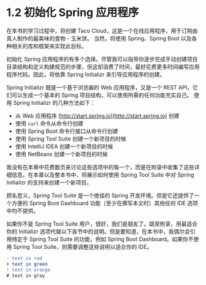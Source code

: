 # 1.2 初始化 Spring 应用程序

在本书的学习过程中，将创建 Taco Cloud，这是一个在线应用程序，用于订购由真人制作的最美味的食物 - 玉米饼。 当然，将使用 Spring、Spring Boot 以及各种相关的库和框架来实现此目标。

初始化 Spring 应用程序的有多个选择。尽管我可以指导你逐步完成手动创建项目目录结构和定义构建规范的步骤，但这却浪费了时间，最好花费更多时间编写应用程序代码。因此，将依靠 Spring Initializr 来引导应用程序的创建。

Spring Initializr 既是一个基于浏览器的 Web 应用程序，又是一个 REST API，它们可以生成一个基本的 Spring 项目结构，可以使用所需的任何功能充实自己。 使用 Spring Initializr 的几种方法如下：

* 从 Web 应用程序 [http://start.spring.io](http://start.spring.io) 创建
* 使用 `curl` 命令从命令行创建
* 使用 Spring Boot 命令行接口从命令行创建
* 使用 Spring Tool Suite 创建一个新项目的时候
* 使用 IntelliJ IDEA 创建一个新项目的时候
* 使用 NetBeans 创建一个新项目的时候

我没有在本章中花费数页来讨论这些选项中的每一个，而是在附录中收集了这些详细信息。在本章以及整本书中，将展示如何使用 Spring Tool Suite 中对 Spring Initializr 的支持来创建一个新项目。

顾名思义，Spring Tool Suite 是一个绝佳的 Spring 开发环境。但是它还提供了一个方便的 Spring Boot Dashboard 功能（至少在撰写本文时）其他任何 IDE 选项中均不提供。

如果你不是 Spring Tool Suite 用户，很好，我们是朋友了。跳至附录，用最适合你的 Initializr 选项代替以下各节中的说明。但是要知道，在本书中，我偶尔会引用特定于 Spring Tool Suite 的功能，例如 Spring Boot Dashboard。如果你不使用 Spring Tool Suite，则需要调整这些说明以适合你的 IDE。

```diff
- text in red
+ text in green
! text in orange
# text in gray
```
